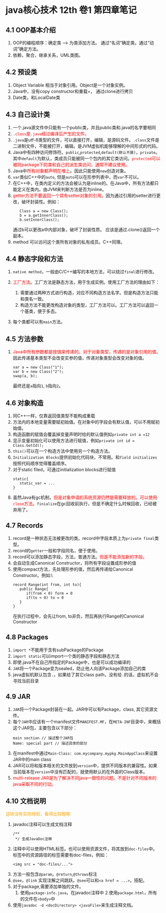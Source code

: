 # java核心技术 12th 卷1  第四章笔记

## 4.1 OOP基本介绍
1. OOP的编程顺序：确定类 --> 为类添加方法。
   通过“名词”确定类。通过“动词”确定方法。
2. 依赖，聚合，继承关系，UML类图。

## 4.2 预设类
1. Object Variable 相当于对象引用。Object是一个对象实例。
2. Java中，没有copy constructor和重载=， 通过clone进行拷贝  
3. Date类，和LocalDate类

## 4.3 自己设计类
1. 一个.java源文件中只能有一个public类，并且public类和.java的名字要相同
2. <font color = "red">`.class`是`.java`经过编译后产生的文件。</font>  
3. `.java`是utf-8类型的文件，可以直接打开，编辑，是源码文件。`.class`文件是二进制文件，不能被打开，编辑。是JVM虚拟机能够理解的中间形式的代码。
4. Java中有四种访问修饰符。`public`,`protected`,`default(默认不屑)`，`private`。其中`default`为默认，类成员只能被同一个包内的其它类访问。<font color = "red">`protected`可以被同package下的类和自己的派生类访问，通常不建议使用。</font>
5. Java中<font color = "red">所有对象都声明在堆上</font>。因此只能使用`new`创造对象。
6. `var`类似C++中的`auto`, 但是`auto`可以在形参列表中，而`var`不可以。
7. 在C++中，在类内定义的方法会被认为是inline的。在Java中，所有方法都只能定义在类内。由JVM来判断方法是否为inline。
8. <font color = "red">getter方法不要返回一个具有setter对象的引用。</font>因为通过引用的setter进行更改，破坏封装性。例如：
   ```
      Class a = new Class();
      b = a.getInnerClass();
      b.setInnerClass();
   ```
   通过b可以更改a中内部对象，破坏了封装性质。
   应该是通过.clone()返回一个副本。
9. method 可以访问这个类所有对象的私有成员。C++同理。

## 4.4 静态字段和方法
1. `native method`，一般由C/C++编写的本地方法，可以绕过`final`进行修改。
2. <font color = "red">工厂方法</font>。工厂方法是静态方法，用于生成实例。使用工厂方法的理由如下：
      1. 需要通过两种方式进行构造，对应不同构造方法名字。但是构造方法只能和类名一致。
      2. 构造方法不能更改构造对象的类型，工厂方法可以。工厂方法可以返回一个基类，便于多态。  
   
3. 每个类都可以有`main`方法。


## 4.5 方法参数
1. <font color = "red">Java中所有参数都是按值来传递的。对于对象类型，传递的是对象引用的值。</font>因此传递基本类型不会改变实参的值，传递对象类型会改变对象的值。
   ```
   var a = new Class("1");
   var b = new Class("2");
   swap(a, b);
   ```
   最终还是`a`指向`1`, `b`指向`2`。

## 4.6 对象构造
1. 同C++一样，仅靠返回值类型不能构成重载
2. 方法内的本地变量需要赋初始值。在对象中的字段会有默认值，可以不用赋初始值。
3. 构造函数的赋值会覆盖掉变量声明时给的默认值例如`private int a =12`
4. 显示变量初始化可以使用方法进行赋值，例如`private int id = Class.GetId();`
5. `this()`可以在一个构造方法中使用另一个构造方法。
6. `Initialization Blocks`提供初始化代码块，不常用。和`field initializes`按照代码顺序觉得覆盖顺序。
7. 对于static filed，可通过initialization blocks进行赋值
   ```
   static{
      static_var = ...
   }
   ```
8. 虽然Java有gc机制，<font color = "red">但是对象申请的系统资源仍然是需要释放的。可以使用`close`方法。</font>`finialize`在gc回收前执行，但是不确定什么时候回收，已经被弃用了。


## 4.7 Records
1. record是一种状态无法被更改的类。record中字段本质上为`private final`类型。
2. record的`getter`一般和字段同名，便于使用。
3. record可以添加静态字段，方法，普通方法。<font color = "red">但是不能添加新的字段。</font>
4. 会自动生成Canonical Constructor，将所有字段设置成形参的值
5. 使用compact方法，先处理形参的值，然后再传递给Canonical Constructor。例如:\
   ```
   record Range(int from, int to){
      public Range{
         if(from < 0) form = 0
         if(to < 0) to = 0
      }
   }
   ```
   在执行过程中，会先让from, to非负，然后再执行Range的Canonical Constructor

## 4.8 Packages
1. `import *`不能用于含有subPackage的Package
2. `import static`可以import一个类的静态字段和静态方法
3. 即使.java不在自己所指定的Package中，也是可以成功编译的
4. `JAR`将一个Package变为sealed，防止他人向该Package添加自己的类
5. java虚拟机默认包含`.`。如果给了其它class path，没有给`.`的话，虚拟机不会寻找当前目录


## 4.9 JAR
1. `JAR`将一个Package封装在一起。JAR中可以有Package，class, 其它资源文件。
2. 每个`JAR`中应该有一个manifest文件`MANIFEST.MF`，在`META-INF`目录中，来概括这个JAR包，主要包含以下部分：
   ```
   main section // 描述整个JAR包
   Name: special part // 描述具体的部分
   ```
3. 在manifest中通过`Main-Class: com.mycompany.mypkg.MainAppClass`来设置JAR中的main class
4. JAR可以将和版本相关的文件放到`version`中，提供不同版本的兼容性。如果当前版本在`version`中没有匹配的，就使用默认的在外面的Class版本。
5. <font color = 'red'>multi-release JAR是为了解决不同java一致性的问题。不是针对不同版本的java采取不同的行动。</font>

## 4.10 文档说明
<font color = "orange">这块没有实际经验，看得比较粗略</font> 
1. javadoc注释可以生成文档注释
   ```
   /**
    */ 生成JavaDoc注释
   ```
2. 注释中可以使用HTML标签。也可以使用资源文件，将其放到`doc-files`中。标签中的资源路径的标签需要有doc-files，例如：
   ```
   <img src = "doc-files/...">
   ```
3. 方法一般包含`@param`，`@return`,`@throws`标注
4. `@see`，`@link` 实现注解之间跳跃。`@see`可以和`<a href = ...>`，搭配。
5. 对于package,需要添加单独的文件。
   1. 使用`package-info.java`，在javadoc注释中
   2.使用`package.html`，所有的文件在`<body>`中
6. 使用`javadoc -d <docDirectory> <javaFile>`来生成注释文档。